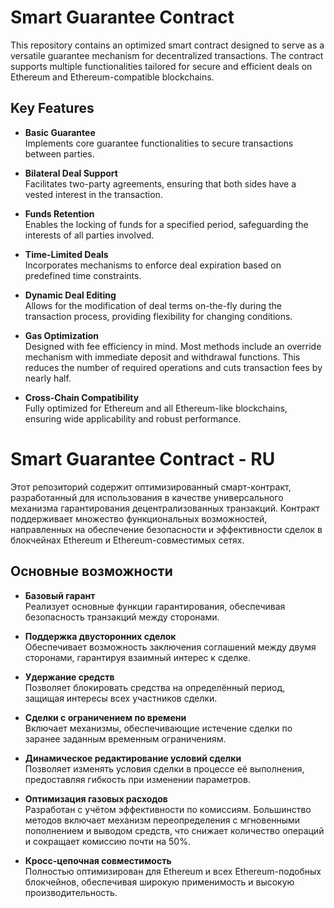 # Smart Guarantee Contract

This repository contains an optimized smart contract designed to serve as a versatile guarantee mechanism for decentralized transactions. The contract supports multiple functionalities tailored for secure and efficient deals on Ethereum and Ethereum-compatible blockchains.

## Key Features

- **Basic Guarantee**  
  Implements core guarantee functionalities to secure transactions between parties.

- **Bilateral Deal Support**  
  Facilitates two-party agreements, ensuring that both sides have a vested interest in the transaction.

- **Funds Retention**  
  Enables the locking of funds for a specified period, safeguarding the interests of all parties involved.

- **Time-Limited Deals**  
  Incorporates mechanisms to enforce deal expiration based on predefined time constraints.

- **Dynamic Deal Editing**  
  Allows for the modification of deal terms on-the-fly during the transaction process, providing flexibility for changing conditions.

- **Gas Optimization**  
  Designed with fee efficiency in mind. Most methods include an override mechanism with immediate deposit and withdrawal functions. This reduces the number of required operations and cuts transaction fees by nearly half.

- **Cross-Chain Compatibility**  
  Fully optimized for Ethereum and all Ethereum-like blockchains, ensuring wide applicability and robust performance.

# Smart Guarantee Contract - RU

Этот репозиторий содержит оптимизированный смарт-контракт, разработанный для использования в качестве универсального механизма гарантирования децентрализованных транзакций. Контракт поддерживает множество функциональных возможностей, направленных на обеспечение безопасности и эффективности сделок в блокчейнах Ethereum и Ethereum-совместимых сетях.

## Основные возможности

- **Базовый гарант**  
  Реализует основные функции гарантирования, обеспечивая безопасность транзакций между сторонами.

- **Поддержка двусторонних сделок**  
  Обеспечивает возможность заключения соглашений между двумя сторонами, гарантируя взаимный интерес к сделке.

- **Удержание средств**  
  Позволяет блокировать средства на определённый период, защищая интересы всех участников сделки.

- **Сделки с ограничением по времени**  
  Включает механизмы, обеспечивающие истечение сделки по заранее заданным временным ограничениям.

- **Динамическое редактирование условий сделки**  
  Позволяет изменять условия сделки в процессе её выполнения, предоставляя гибкость при изменении параметров.

- **Оптимизация газовых расходов**  
  Разработан с учётом эффективности по комиссиям. Большинство методов включает механизм переопределения с мгновенными пополнением и выводом средств, что снижает количество операций и сокращает комиссию почти на 50%.

- **Кросс-цепочная совместимость**  
  Полностью оптимизирован для Ethereum и всех Ethereum-подобных блокчейнов, обеспечивая широкую применимость и высокую производительность.
